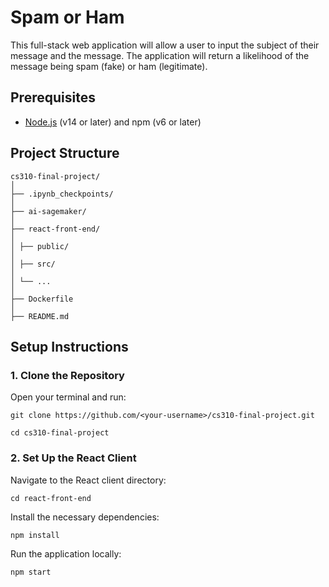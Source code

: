 # Spam or Ham
This full-stack web application will allow a user to input the subject of their message and the message.
The application will return a likelihood of the message being spam (fake) or ham (legitimate).

## Prerequisites

- [Node.js](https://nodejs.org/) (v14 or later) and npm (v6 or later)

## Project Structure
```
cs310-final-project/ 
│
├── .ipynb_checkpoints/  
│
├── ai-sagemaker/  
│ 
├── react-front-end/ 
│ 
│ ├── public/  
│ 
│ ├── src/  
│ 
│ └── ... 
│ 
├── Dockerfile
│  
├── README.md 
```

## Setup Instructions
### 1. Clone the Repository

Open your terminal and run:

```
git clone https://github.com/<your-username>/cs310-final-project.git

cd cs310-final-project
```

### 2. Set Up the React Client
Navigate to the React client directory:
```
cd react-front-end
```

Install the necessary dependencies:
```
npm install
```

Run the application locally:
```
npm start
```